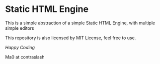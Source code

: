 # Static HTML Engine

This is a simple abstraction of a simple Static HTML Engine, with multiple simple editors

This repository is also licensed by MIT License, feel free to use.

*Happy Coding*

Ma0 at contraslash

